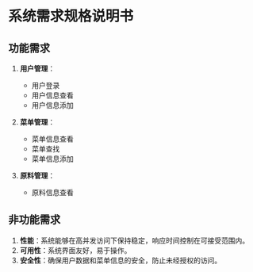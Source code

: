 # 系统需求规格说明书

## 功能需求

1. **用户管理**：
   - 用户登录
   - 用户信息查看
   - 用户信息添加

2. **菜单管理**：
   - 菜单信息查看
   - 菜单查找
   - 菜单信息添加

3. **原料管理**：
   - 原料信息查看

## 非功能需求

1. **性能**：系统能够在高并发访问下保持稳定，响应时间控制在可接受范围内。
2. **可用性**：系统界面友好，易于操作。
3. **安全性**：确保用户数据和菜单信息的安全，防止未经授权的访问。